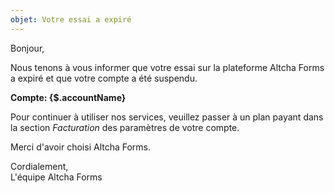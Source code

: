 ```yaml
---
objet: Votre essai a expiré
---
```


Bonjour,

Nous tenons à vous informer que votre essai sur la plateforme Altcha Forms a expiré et que votre compte a été suspendu.

**Compte: {$.accountName}**

Pour continuer à utiliser nos services, veuillez passer à un plan payant dans la section _Facturation_ des paramètres de votre compte.

Merci d'avoir choisi Altcha Forms.

Cordialement,  
L'équipe Altcha Forms
